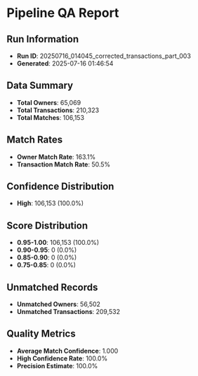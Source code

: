 # Pipeline QA Report

## Run Information
- **Run ID**: 20250716_014045_corrected_transactions_part_003
- **Generated**: 2025-07-16 01:46:54

## Data Summary
- **Total Owners**: 65,069
- **Total Transactions**: 210,323
- **Total Matches**: 106,153

## Match Rates
- **Owner Match Rate**: 163.1%
- **Transaction Match Rate**: 50.5%

## Confidence Distribution
- **High**: 106,153 (100.0%)

## Score Distribution
- **0.95-1.00**: 106,153 (100.0%)
- **0.90-0.95**: 0 (0.0%)
- **0.85-0.90**: 0 (0.0%)
- **0.75-0.85**: 0 (0.0%)

## Unmatched Records
- **Unmatched Owners**: 56,502
- **Unmatched Transactions**: 209,532

## Quality Metrics
- **Average Match Confidence**: 1.000
- **High Confidence Rate**: 100.0%
- **Precision Estimate**: 100.0%
